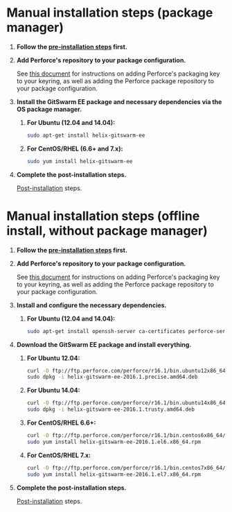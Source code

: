 # Manual installation steps (package manager)

1.  **Follow the [pre-installation steps](README.md) first.**

1.  **Add Perforce's repository to your package configuration.**

    See [this document](https://www.perforce.com/perforce-packages) for
    instructions on adding Perforce's packaging key to your keyring, as well
    as adding the Perforce package repository to your package configuration.

1.  **Install the GitSwarm EE package and necessary dependencies via the OS
    package manager.**

    1.  **For Ubuntu (12.04 and 14.04):**

        ```bash
        sudo apt-get install helix-gitswarm-ee
        ```

    1.  **For CentOS/RHEL (6.6+ and 7.x):**

        ```bash
        sudo yum install helix-gitswarm-ee
        ```

1.  **Complete the post-installation steps.**

    [Post-installation](README.md#post-installation) steps.

# Manual installation steps (offline install, without package manager)

1.  **Follow the [pre-installation steps](README.md) first.**

1.  **Add Perforce's repository to your package configuration.**

    See [this document](https://www.perforce.com/perforce-packages) for
    instructions on adding Perforce's packaging key to your keyring, as well
    as adding the Perforce package repository to your package configuration.

1.  **Install and configure the necessary dependencies.**

    1.  **For Ubuntu (12.04 and 14.04):**

        ```bash
        sudo apt-get install openssh-server ca-certificates perforce-server helix-git-fusion-base
        ```

1.  **Download the GitSwarm EE package and install everything.**

    1.  **For Ubuntu 12.04:**

        ```bash
        curl -O ftp://ftp.perforce.com/perforce/r16.1/bin.ubuntu12x86_64/helix-gitswarm-ee-2016.1.precise.amd64.deb
        sudo dpkg -i helix-gitswarm-ee-2016.1.precise.amd64.deb
        ```

    1.  **For Ubuntu 14.04:**

        ```bash
        curl -O ftp://ftp.perforce.com/perforce/r16.1/bin.ubuntu14x86_64/helix-gitswarm-ee-2016.1.trusty.amd64.deb
        sudo dpkg -i helix-gitswarm-ee-2016.1.trusty.amd64.deb
        ```

    1.  **For CentOS/RHEL 6.6+:**

        ```bash
        curl -O ftp://ftp.perforce.com/perforce/r16.1/bin.centos6x86_64/helix-gitswarm-ee-2016.1.el6.x86_64.rpm
        sudo yum install helix-gitswarm-ee-2016.1.el6.x86_64.rpm
        ```

    1.  **For CentOS/RHEL 7.x:**

        ```bash
        curl -O ftp://ftp.perforce.com/perforce/r16.1/bin.centos7x86_64/helix-gitswarm-ee-2016.1.el7.x86_64.rpm
        sudo yum install helix-gitswarm-ee-2016.1.el7.x86_64.rpm
        ```

1.  **Complete the post-installation steps.**

    [Post-installation](README.md#post-installation) steps.
